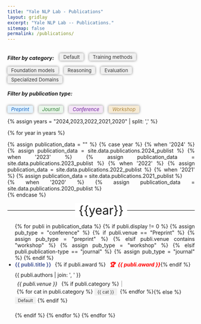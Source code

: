```yaml
---
title: "Yale NLP Lab - Publications"
layout: gridlay
excerpt: "Yale NLP Lab -- Publications."
sitemap: false
permalink: /publications/
---
```


<style>
  .line-through-title {
      position: relative;
      text-align: center;
      margin-bottom: 15px;
  }

  .line-through-title span {
      background-color: #fff; /* Assuming your background is white. If not, change this. */
      padding: 0 10px; /* Adjust as needed to give space around the text. */
      z-index: 1;
      position: relative;
      font-size: xx-large;
  }

  .line-through-title::before {
      content: "";
      position: absolute;
      top: 50%;
      left: 0;
      right: 0;
      height: 1px;
      background: black; /* Adjust the color as needed. */
      z-index: 0;
  }

  .justified-content {
      text-align: justify;
  }
  .justified-content ul {
      padding-left: 20px;
  }

/* Add some basic styling to the button */
.publication-button {
  padding: 0px 16px;
  margin-left: 0px;
  margin-right: 10px;
  background-color: #209bff;
  color: white;
  text-decoration: none;
  border-radius: 5px;
  font-size: 14px;
  cursor: pointer;
}

.publication-category {
  display: inline-block;
  padding: 2px 8px;
  margin: 2px 4px 2px 0;
  text-decoration: none;
  border-radius: 3px;
  font-size: 12px;
  background-color: #f0f0f0;
  color: #333;
}

.publication-category-dataset {
  background-color: #e3f2fd;
  color: #1565c0;
}

.publication-category-reasoning {
  background-color: #e8f5e9;
  color: #2e7d32;
}

.publication-category-evaluation {
  background-color: #fff3e0;
  color: #e65100;
}

.publication-category-document-understanding {
  background-color: #f3e5f5;
  color: #6a1b9a;
}

.publication-category-specialized-domains {
  background-color: #e1f5fe;
  color: #0277bd;
}

.publication-item {
  margin-bottom: 20px;
}
.publication-title {
  font-weight: bold;
  color: #4e5d99;
  text-decoration: none;
  transition: all 0.5s ease;
  margin-right: 10px;
}

.publication-title-container {
  display: flex;
  align-items: baseline;
  margin-bottom: 5px;
}

.publication-award {
  color: #ff0000;
  margin-left: 10px;
  font-weight: bold;
  font-style: italic;
}

.publication-authors {
  display: block;
  margin-bottom: 5px;
}

.publication-venue {
  font-style: italic;
  padding: 2px 6px;
  border-radius: 4px;
  margin-right: 5px;
}

.publication-venue-preprint {
  background-color: #e3f2fd;
  color: #1565c0;
}

.publication-venue-journal {
  background-color: #e8f5e9;
  color: #2e7d32;
}

.publication-venue-conference {
  background-color: #f3e5f5;
  color: #6a1b9a;  
}

.publication-venue-workshop {
  background-color: #f5ead5;
  color: #ad8539;
}

.publication-venue-categories {
  display: flex;
  align-items: center;
  flex-wrap: wrap;
}

.publication-categories {
  display: inline;
  margin-left: 5px;
}

.publication-category {
  display: inline-block;
  padding: 2px 8px;
  margin: 2px 4px 2px 0;
  text-decoration: none;
  border-radius: 3px;
  font-size: 12px;
  background-color: #f0f0f0;
  color: #333;
}

.separator {
  margin: 0 5px;
  color: #999;
}

/* New styles for filter section */
#category-filter {
  /* margin-bottom: 20px; */
  display: flex;
  flex-wrap: wrap;
  align-items: center;
}

#category-filter h5 {
  margin-right: 15px;
  margin-bottom: 10px;
}

.category-label {
  display: inline-block;
  padding: 2px 10px;
  margin-right: 15px;
  /* margin-bottom: 10px; */
  border-radius: 4px;
  margin-top: 5px;
  cursor: pointer;
  font-size: small;
  background-color: #f0f0f0;
  color: #333;
  opacity: 0.4;
}

.category-checkbox {
  display: none;
}

.category-checkbox:checked + .category-label {
  opacity: 1;
  box-shadow: 0 0 6px rgba(0, 0, 0, 0.5);
}

#publication-type-filter {
  /* margin-bottom: 20px; */
  display: flex;
  flex-wrap: wrap;
  align-items: center;
}

#publication-type-filter h5 {
  margin-right: 15px;
  display: block;
  width: 100%;  
  /* margin-bottom: 10px; */
}

.publication-type-checkbox {
  display: none;
}

.publication-type-label {
  display: inline-block;
  padding: 2px 10px;
  margin-right: 15px;
  /* margin-bottom: 10px; */
  border-radius: 4px;
  cursor: pointer;
  font-size: small;
  font-style: italic;
  opacity: 0.4; 
}

.publication-type-checkbox:checked + .publication-type-label {
  opacity: 1;
  box-shadow: 0 0 6px rgba(0, 0, 0, 0.5);
}

.publication-type-label-preprint {
  background-color: #e3f2fd;
  color: #1565c0;
}

.publication-type-label-journal {
  background-color: #e8f5e9;
  color: #2e7d32;
}

.publication-type-label-conference {
  background-color: #f3e5f5;
  color: #6a1b9a;  
}

.publication-type-label-workshop {
  background-color: #f5ead5;
  color: #ad8539;
}
</style>

<div id="category-filter">
  <h5>Filter by category:</h5>
  <input type="checkbox" id="filter-default" class="category-checkbox" value="default" checked>
  <label for="filter-default" class="category-label">Default</label>

  <input type="checkbox" id="filter-dataset" class="category-checkbox" value="training methods" checked>
  <label for="filter-dataset" class="category-label">Training methods</label>

  <input type="checkbox" id="filter-foundation-models" class="category-checkbox" value="foundation models" checked>
  <label for="filter-foundation-models" class="category-label">Foundation models</label>

  <input type="checkbox" id="filter-reasoning" class="category-checkbox" value="reasoning" checked>
  <label for="filter-reasoning" class="category-label">Reasoning</label>

  <input type="checkbox" id="filter-evaluation" class="category-checkbox" value="evaluation" checked>
  <label for="filter-evaluation" class="category-label">Evaluation</label>

  <input type="checkbox" id="filter-specialized-domains" class="category-checkbox" value="specialized-domains" checked>
  <label for="filter-specialized-domains" class="category-label">Specialized Domains</label>
</div>
<div id="publication-type-filter">
  <h5>Filter by publication type:</h5>
  <input type="checkbox" id="filter-preprint" class="publication-type-checkbox" checked>
  <label for="filter-preprint" class="publication-type-label publication-type-label-preprint">Preprint</label>

  <input type="checkbox" id="filter-journal" class="publication-type-checkbox" checked>
  <label for="filter-journal" class="publication-type-label publication-type-label-journal">Journal</label>

  <input type="checkbox" id="filter-conference" class="publication-type-checkbox" checked>
  <label for="filter-conference" class="publication-type-label publication-type-label-conference">Conference</label>

  <input type="checkbox" id="filter-workshop" class="publication-type-checkbox" checked>
  <label for="filter-workshop" class="publication-type-label publication-type-label-workshop">Workshop</label>
</div>

<div id="publication-list" class="justified-content">

{% assign years = "2024,2023,2022,2021,2020" | split: ',' %}

{% for year in years %}

{% assign publication_data = "" %}
{% case year %}
  {% when '2024' %}
    {% assign publication_data = site.data.publications.2024_publist %}
  {% when '2023' %}
    {% assign publication_data = site.data.publications.2023_publist %}
  {% when '2022' %}
    {% assign publication_data = site.data.publications.2022_publist %}
  {% when '2021' %}
    {% assign publication_data = site.data.publications.2021_publist %}    
  {% when '2020' %}
    {% assign publication_data = site.data.publications.2020_publist %}    
{% endcase %}

<div class="line-through-title">
  <span>{{year}}</span>
</div>

<ul>
{% for publi in publication_data %}
    {% if publi.display != 0 %}
        {% assign pub_type = "conference" %}
        {% if publi.venue == "Preprint" %}
            {% assign pub_type = "preprint" %}
        {% elsif publi.venue contains "workshop" %}
            {% assign pub_type = "workshop" %}
        {% elsif publi.publication-type == "journal" %}
            {% assign pub_type = "journal" %}
        {% endif %}
        <li class="publication-item" data-pub-type="{{ pub_type }}" 
          data-category="{% if publi.category %}{{ publi.category | join: ',' | downcase }}{% else %}default{% endif %}">
            <div class="publication-title-container">
                <a class="publication-title" href="{% if publi.paper_link %}{{ publi.paper_link }}{% else %}{{ publi.url }}{% endif %}" target="_blank">{{ publi.title }}</a>
                {% if publi.award %}
                    <span class="publication-award">🏆&nbsp;&nbsp;{{ publi.award }}</span>
                {% endif %}
            </div>
            <span class="publication-authors">{{ publi.authors | join: ', ' }}</span>
            <div class="publication-venue-categories">
                <span class="publication-venue publication-venue-{{ pub_type }}">{{ publi.venue }}</span>
                {% if publi.category %}
                    <span class="separator">|</span>
                    <div class="publication-categories">
                    {% for cat in publi.category %}
                        <span class="publication-category publication-category-{{ cat | slugify }}" data-category="{{ cat }}">{{ cat }}</span>
                    {% endfor %}
                    </div>
                {% else %}
                    <span class="publication-category publication-category-default" data-category="default">Default</span>
                {% endif %}
            </div>
        </li>
    {% endif %}
{% endfor %}
{% endfor %}
</ul>

</div>

<script>
document.addEventListener('DOMContentLoaded', function() {
  const categoryCheckboxes = document.querySelectorAll('.category-checkbox');
  const typeCheckboxes = document.querySelectorAll('.publication-type-checkbox');
  const publications = document.querySelectorAll('.publication-item');

  function filterPublications() { // Combined filtering function
    const selectedCategories = Array.from(categoryCheckboxes)
      .filter(cb => cb.checked)
      .map(cb => cb.value);

    const selectedTypes = Array.from(typeCheckboxes)
      .filter(cb => cb.checked)
      .map(cb => cb.id.replace('filter-', ''));

    publications.forEach(pub => {
      const pubCategories = Array.from(pub.querySelectorAll('.publication-category'))
        .map(cat => cat.dataset.category);
      const pubType = pub.dataset.pubType;

      const matchesCategory = selectedCategories.length === 0 || 
                              selectedCategories.some(cat => pubCategories.includes(cat)) ||
                              (pubCategories.length === 0 && selectedCategories.includes('default'));
      const matchesType = selectedTypes.length === 0 || selectedTypes.includes(pubType);

      if (matchesCategory && matchesType) {
        pub.style.display = '';
      } else {
        pub.style.display = 'none';
      }
    });
  }

  categoryCheckboxes.forEach(checkbox => {
    checkbox.addEventListener('change', filterPublications); 
  });

  typeCheckboxes.forEach(checkbox => {
    checkbox.addEventListener('change', filterPublications); 
  });

  // Initial filter application
  filterPublications(); 
});
</script>